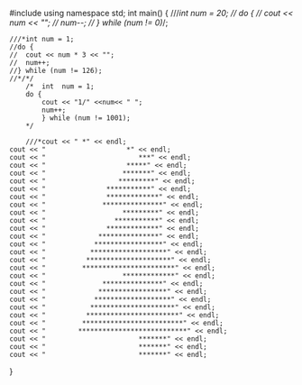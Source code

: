 #include <iostream>
using namespace std;
int main() 
{
	///*int num = 20; 
	//	do {
	//		cout << num << "";
	//		num--;
	//	} while (num != 0)*/;

	///*int num = 1;
	//do {
	//	cout << num * 3 << "";
	//	num++;
	//} while (num != 126);
	//*/*/
		/*	int  num = 1;
		do {
			cout << "1/" <<num<< " ";
			num++;
			} while (num != 1001);
		*/

		///*cout << " *" << endl;
	cout << "		        	 *" << endl;
	cout << "					    ***" << endl;
	cout << "				     *****" << endl;
	cout << "				    *******" << endl;
	cout << "				   *********" << endl;
	cout << "			   	***********" << endl;
	cout << "			    *************" << endl;
	cout << "			   ***************" << endl;
	cout << "				    *********" << endl;
	cout << "				  ***********" << endl;
	cout << "			    *************" << endl;
	cout << "			  ***************" << endl;
	cout << "			 *****************" << endl;
	cout << "		    *******************" << endl;
	cout << "		   *********************" << endl;
	cout << "		  ***********************" << endl;
	cout << "			    	*************" << endl;
	cout << "			   ***************" << endl;
	cout << "			  *****************" << endl;
	cout << "			 *******************" << endl;
	cout << "			*********************" << endl;
	cout << "		   ***********************" << endl;
	cout << "		  *************************" << endl;
	cout << "		 ***************************" << endl;
	cout << "				      	*******" << endl;
	cout << "				       	*******" << endl;
	cout << "				       	*******" << endl;
}
